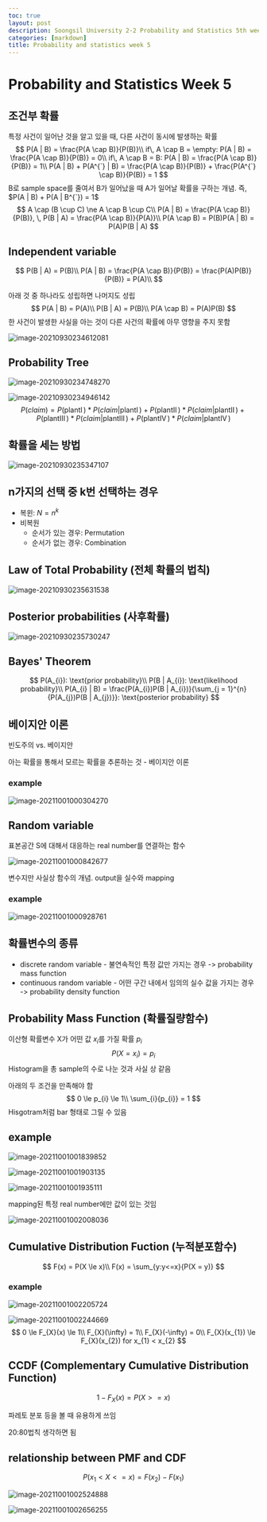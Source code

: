```yaml
---
toc: true
layout: post
description: Soongsil University 2-2 Probability and Statistics 5th week.
categories: [markdown]
title: Probability and statistics week 5
---
```

# Probability and Statistics Week 5

## 조건부 확률

특정 사건이 일어난 것을 알고 있을 때, 다른 사건이 동시에 발생하는 확률
$$
P(A | B) = \frac{P(A \cap B)}{P(B)}\\
if\, A \cap B = \empty: P(A | B) = \frac{P(A \cap B)}{P(B)} = 0\\
if\, A \cap B = B: P(A | B) = \frac{P(A \cap B)}{P(B)} = 1\\
P(A | B) + P(A^{`} | B) = \frac{P(A \cap B)}{P(B)} + \frac{P(A^{`} \cap B)}{P(B)} = 1
$$
B로 sample space를 줄여서 B가 일어났을 때 A가 일어날 확률을 구하는 개념. 즉, $P(A | B) + P(A | B^{`}) = 1$
$$
A \cap (B \cup C) \ne A \cap B \cup C\\
P(A | B) = \frac{P(A \cap B)}{P(B)}, \, P(B | A) = \frac{P(A \cap B)}{P(A)}\\
P(A \cap B) = P(B)P(A | B) = P(A)P(B | A)
$$

## Independent variable

$$
P(B | A) = P(B)\\
P(A | B) = \frac{P(A \cap B)}{P(B)} = \frac{P(A)P(B)}{P(B)} = P(A)\\
$$

아래 것 중 하나라도 성립하면 나머지도 성립
$$
P(A | B) = P(A)\\
P(B | A) = P(B)\\
P(A \cap B) = P(A)P(B)
$$
한 사건이 발생한 사실을 아는 것이 다른 사건의 확률에 아무 영향을 주지 못함

![image-20210930234612081](/Kevin_Min/images/2021-09-30-probability-and-statistics-week-5/image-20210930234612081.png)

## Probability Tree

![image-20210930234748270](/Kevin_Min/images/2021-09-30-probability-and-statistics-week-5/image-20210930234748270.png)

![image-20210930234946142](/Kevin_Min/images/2021-09-30-probability-and-statistics-week-5/image-20210930234946142.png)
$$
P(claim) = P(\operatorname{plant I}) * P(claim | \operatorname{plant I}) + P(\operatorname{plant II}) * P(claim | \operatorname{plant II}) + P(\operatorname{plant III}) * P(claim | \operatorname{plant III}) + P(\operatorname{plant IV}) * P(claim | \operatorname{plant IV})
$$

## 확률을 세는 방법

![image-20210930235347107](/Kevin_Min/images/2021-09-30-probability-and-statistics-week-5/image-20210930235347107.png)

## n가지의 선택 중 k번 선택하는 경우

-   복윈: $N = n^{k}$
-   비복원
    -   순서가 있는 경우: Permutation
    -   순서가 없는 경우: Combination

## Law of Total Probability (전체 확률의 법칙)

![image-20210930235631538](/Kevin_Min/images/2021-09-30-probability-and-statistics-week-5/image-20210930235631538.png)

## Posterior probabilities (사후확률)

![image-20210930235730247](/Kevin_Min/images/2021-09-30-probability-and-statistics-week-5/image-20210930235730247.png)

## Bayes' Theorem

$$
P(A_{i}): \text{prior probability}\\
P(B | A_{i}): \text{likelihood probability}\\
P(A_{i} | B) = \frac{P(A_{i})P(B | A_{i})}{\sum_{j = 1}^{n}{P(A_{j})P(B | A_{j})}}: \text{posterior probability}
$$

## 베이지안 이론

빈도주의 vs. 베이지안

아는 확률을 통해서 모르는 확률을 추론하는 것 - 베이지안 이론

### example

![image-20211001000304270](/Kevin_Min/images/2021-09-30-probability-and-statistics-week-5/image-20211001000304270.png)

## Random variable

표본공간 S에 대해서 대응하는 real number를 연결하는 함수

![image-20211001000842677](/Kevin_Min/images/2021-09-30-probability-and-statistics-week-5/image-20211001000842677.png)

변수지만 사실상 함수의 개념. output을 실수와 mapping

### example

![image-20211001000928761](/Kevin_Min/images/2021-09-30-probability-and-statistics-week-5/image-20211001000928761.png)

## 확률변수의 종류

-   discrete random variable - 불연속적인 특정 값만 가지는 경우 -> probability mass function
-   continuous random variable - 어떤 구간 내에서 임의의 실수 값을 가지는 경우 -> probability density function

## Probability Mass Function (확률질량함수)

이산형 확률변수 X가 어떤 값 $x_{i}$를 가질 확률 $p_{i}$
$$
P(X = x_{i}) = p_{i}
$$
Histogram을 총 sample의 수로 나눈 것과 사실 상 같음

아래의 두 조건을 만족해야 함
$$
0 \le p_{i} \le 1\\
\sum_{i}{p_{i}} = 1
$$
Hisgotram처럼 bar 형태로 그릴 수 있음

## example

![image-20211001001839852](/Kevin_Min/images/2021-09-30-probability-and-statistics-week-5/image-20211001001839852.png)

![image-20211001001903135](/Kevin_Min/images/2021-09-30-probability-and-statistics-week-5/image-20211001001903135.png)

![image-20211001001935111](/Kevin_Min/images/2021-09-30-probability-and-statistics-week-5/image-20211001001935111.png)

mapping된 특정 real number에만 값이 있는 것임

![image-20211001002008036](/Kevin_Min/images/2021-09-30-probability-and-statistics-week-5/image-20211001002008036.png)

## Cumulative Distribution Fuction (누적분포함수)

$$
F(x) = P(X \le x)\\
F(x) = \sum_{y:y<=x}{P(X = y)}
$$

### example

![image-20211001002205724](/Kevin_Min/images/2021-09-30-probability-and-statistics-week-5/image-20211001002205724.png)

![image-20211001002244669](/Kevin_Min/images/2021-09-30-probability-and-statistics-week-5/image-20211001002244669.png)
$$
0 \le F_{X}(x) \le 1\\
F_{X}(\infty) = 1\\
F_{X}(-\infty) = 0\\
F_{X}(x_{1}) \le F_{X}(x_{2}) for x_{1} < x_{2}
$$


## CCDF (Complementary Cumulative Distribution Function)

$$
1 - F_{X}(x) = P(X >= x)
$$

파레토 분포 등을 볼 때 유용하게 쓰임

20:80법칙 생각하면 됨

## relationship between PMF and CDF

$$
P(x_{1} < X <= x) = F(x_{2}) - F(x_{1})
$$

![image-20211001002524888](/Kevin_Min/images/2021-09-30-probability-and-statistics-week-5/image-20211001002524888.png)

![image-20211001002656255](/Kevin_Min/images/2021-09-30-probability-and-statistics-week-5/image-20211001002656255.png)
